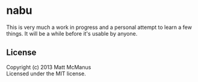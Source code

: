 # nabu

This is very much a work in progress and a personal attempt to learn a few things. It will be a while before it's usable by anyone. 

## License
Copyright (c) 2013 Matt McManus  
Licensed under the MIT license.
